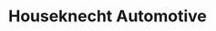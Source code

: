 ---
title: "Houseknecht Automotive"
url: /bechtelsville/houseknecht-automotive/
shop: Autowerkstatt
---
